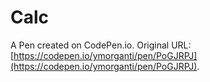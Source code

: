 # Calc

A Pen created on CodePen.io. Original URL: [https://codepen.io/ymorganti/pen/PoGJRPJ](https://codepen.io/ymorganti/pen/PoGJRPJ).


